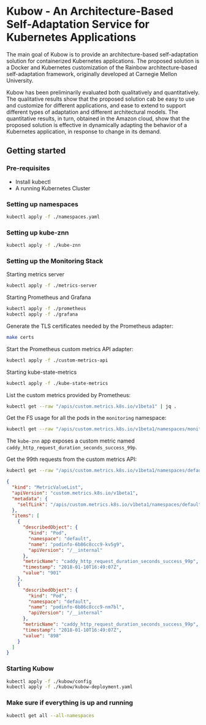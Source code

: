 # Kubow - An Architecture-Based Self-Adaptation Service for Kubernetes Applications

The main goal of Kubow is to provide an architecture-based self-adaptation solution for containerized Kubernetes applications. The proposed solution is a Docker and Kubernetes customization of the Rainbow architecture-based self-adaptation framework, originally developed at Carnegie Mellon University. 

Kubow has been preliminarily evaluated both qualitatively and quantitatively. The qualitative results show that the proposed solution cab be easy to use and customize for different applications, and ease to extend to support different types of adaptation and different architectural models. The quantitative results, in turn, obtained in the Amazon cloud, show that the proposed solution is effective in dynamically adapting the behavior of a Kubernetes application, in response to change in its demand. 

## Getting started

### Pre-requisites

- Install kubectl
- A running Kubernetes Cluster

### Setting up namespaces
```sh
kubectl apply -f ./namespaces.yaml
```

### Setting up kube-znn 
```sh
kubectl apply -f ./kube-znn
```


### Setting up the Monitoring Stack

Starting metrics server

```sh
kubectl apply -f ./metrics-server
```

Starting Prometheus and Grafana

```sh
kubectl apply -f ./prometheus
kubectl apply -f ./grafana
```

Generate the TLS certificates needed by the Prometheus adapter:

```bash
make certs
```

Start the Prometheus custom metrics API adapter:

```sh
kubectl apply -f ./custom-metrics-api
```

Starting kube-state-metrics

```sh
kubectl apply -f ./kube-state-metrics
```

List the custom metrics provided by Prometheus:

```bash
kubectl get --raw "/apis/custom.metrics.k8s.io/v1beta1" | jq .
```

Get the FS usage for all the pods in the `monitoring` namespace:

```bash
kubectl get --raw "/apis/custom.metrics.k8s.io/v1beta1/namespaces/monitoring/pods/*/fs_usage_bytes" | jq .
```

The `kube-znn` app exposes a custom metric named `caddy_http_request_duration_seconds_success_99p`. 

Get the 99th requests from the custom metrics API:

```bash
kubectl get --raw "/apis/custom.metrics.k8s.io/v1beta1/namespaces/default/pods/*/caddy_http_request_duration_seconds_success_99p" | jq .
```
```json
{
  "kind": "MetricValueList",
  "apiVersion": "custom.metrics.k8s.io/v1beta1",
  "metadata": {
    "selfLink": "/apis/custom.metrics.k8s.io/v1beta1/namespaces/default/pods/%2A/caddy_http_request_duration_seconds_success_99p"
  },
  "items": [
    {
      "describedObject": {
        "kind": "Pod",
        "namespace": "default",
        "name": "podinfo-6b86c8ccc9-kv5g9",
        "apiVersion": "/__internal"
      },
      "metricName": "caddy_http_request_duration_seconds_success_99p",
      "timestamp": "2018-01-10T16:49:07Z",
      "value": "901"
    },
    {
      "describedObject": {
        "kind": "Pod",
        "namespace": "default",
        "name": "podinfo-6b86c8ccc9-nm7bl",
        "apiVersion": "/__internal"
      },
      "metricName": "caddy_http_request_duration_seconds_success_99p",
      "timestamp": "2018-01-10T16:49:07Z",
      "value": "898"
    }
  ]
}
```

### Starting Kubow

```sh
kubectl apply -f ./kubow/config
kubectl apply -f ./kubow/kubow-deployment.yaml
```

### Make sure if everything is up and running

```sh
kubectl get all --all-namespaces
```
